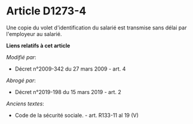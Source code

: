 # Article D1273-4

Une copie du volet d'identification du salarié est transmise sans délai par l'employeur au salarié.

**Liens relatifs à cet article**

_Modifié par_:

  - Décret n°2009-342 du 27 mars 2009 - art. 4

_Abrogé par_:

  - Décret n°2019-198 du 15 mars 2019 - art. 2

_Anciens textes_:

  - Code de la sécurité sociale. - art. R133-11 al 19 (V)
